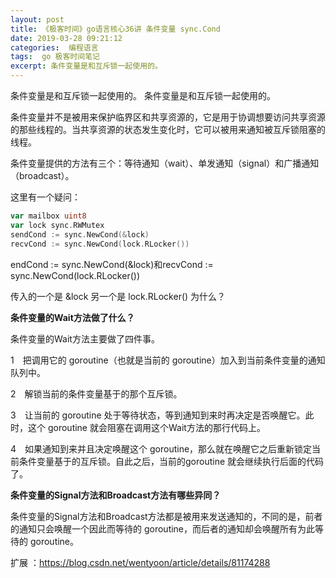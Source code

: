 ```yaml
---
layout: post
title: 《极客时间》go语言核心36讲 条件变量 sync.Cond
date: 2019-03-28 09:21:12
categories:  编程语言
tags:  go 极客时间笔记
excerpt: 条件变量是和互斥锁一起使用的。
---
```



条件变量是和互斥锁一起使用的。
条件变量是和互斥锁一起使用的。

条件变量并不是被用来保护临界区和共享资源的，它是用于协调想要访问共享资源的那些线程的。当共享资源的状态发生变化时，它可以被用来通知被互斥锁阻塞的线程。

条件变量提供的方法有三个：等待通知（wait）、单发通知（signal）和广播通知（broadcast）。

这里有一个疑问：
```go
var mailbox uint8
var lock sync.RWMutex
sendCond := sync.NewCond(&lock)
recvCond := sync.NewCond(lock.RLocker())
```

endCond := sync.NewCond(&lock)和recvCond := sync.NewCond(lock.RLocker()) 

传入的一个是 &lock 另一个是 lock.RLocker() 为什么？


**条件变量的Wait方法做了什么？**

条件变量的Wait方法主要做了四件事。

1　把调用它的 goroutine（也就是当前的 goroutine）加入到当前条件变量的通知队列中。

2　解锁当前的条件变量基于的那个互斥锁。

3　让当前的 goroutine 处于等待状态，等到通知到来时再决定是否唤醒它。此时，这个 goroutine 就会阻塞在调用这个Wait方法的那行代码上。

4　如果通知到来并且决定唤醒这个 goroutine，那么就在唤醒它之后重新锁定当前条件变量基于的互斥锁。自此之后，当前的goroutine 就会继续执行后面的代码了。

**条件变量的Signal方法和Broadcast方法有哪些异同？**

条件变量的Signal方法和Broadcast方法都是被用来发送通知的，不同的是，前者的通知只会唤醒一个因此而等待的 goroutine，而后者的通知却会唤醒所有为此等待的 goroutine。

扩展 ：https://blog.csdn.net/wentyoon/article/details/81174288